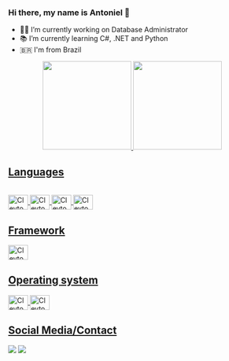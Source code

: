 ### Hi there, my name is Antoniel 👋

- :man_technologist: I’m currently working on Database Administrator 
- :books: I’m currently learning C#, .NET and Python
- :brazil: I'm from Brazil

<div align="center">
  <a href="https://github.com/AntonielCleyton">
  <img height="180em" src="https://github-readme-stats.vercel.app/api?username=AntonielCleyton&show_icons=true&theme=tokyonight&include_all_commits=true&count_private=true"/>
  <img height="180em" src="https://github-readme-stats.vercel.app/api/top-langs/?username=AntonielCleyton&layout=compact&langs_count=7&theme=tokyonight"/>
</div>
  
 ## Languages
  
<div style="display: inline_block"><br>
  <img align="center" alt="Cleyton-Python" height="30" width="40" src="https://cdn.jsdelivr.net/gh/devicons/devicon/icons/python/python-original-wordmark.svg">
  <img align="center" alt="Cleyton-Csharp" height="30" width="40" src="https://cdn.jsdelivr.net/gh/devicons/devicon/icons/csharp/csharp-original.svg">
  <img align="center" alt="Cleyton-SQLServer" height="30" width="40" src="https://cdn.jsdelivr.net/gh/devicons/devicon/icons/microsoftsqlserver/microsoftsqlserver-plain-wordmark.svg">
  <img align="center" alt="Cleyton-Oracle" height="30" width="40" src="https://cdn.jsdelivr.net/gh/devicons/devicon/icons/oracle/oracle-original.svg">
</div>
  
 ## Framework
   <img align="center" alt="Cleyton-Oracle" height="30" width="40" src="https://cdn.jsdelivr.net/gh/devicons/devicon/icons/dot-net/dot-net-original-wordmark.svg">
</div>
  
 ## Operating system
   <img align="center" alt="Cleyton-Oracle" height="30" width="40" src="https://cdn.jsdelivr.net/gh/devicons/devicon/icons/linux/linux-original.svg">
</div>
  <img align="center" alt="Cleyton-Oracle" height="30" width="40" src="https://cdn.jsdelivr.net/gh/devicons/devicon/icons/windows8/windows8-original.svg">
</div>
  
## Social Media/Contact

<div> 
  <a href = "mailto:antonieldbms@gmail.com"><img src="https://img.shields.io/badge/-Gmail-%23333?style=for-the-badge&logo=gmail&logoColor=white" target="_blank"></a>
  <a href="https://www.linkedin.com/in/antoniel-cleyton-794039142/" target="_blank"><img src="https://img.shields.io/badge/-LinkedIn-%230077B5?style=for-the-badge&logo=linkedin&logoColor=white" target="_blank"></a> 

</div>


 
